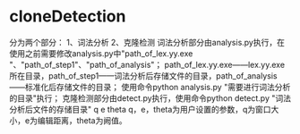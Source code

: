 # cloneDetection
分为两个部分：
 1、词法分析
 2、克隆检测
词法分析部分由analysis.py执行，在使用之前需要修改analysis.py中"path_of_lex.yy.exe "、"path_of_step1"、"path_of_analysis"；
path_of_lex.yy.exe——lex.yy.exe所在目录，path_of_step1——词法分析后存储文件的目录，path_of_analysis——标准化后存储文件的目录；
使用命令python analysis.py "需要进行词法分析的目录"执行；
克隆检测部分由detect.py执行，使用命令python detect.py "词法分析后文件的存储目录" q e theta
q，e，theta为用户设置的参数，q为窗口大小，e为编辑距离，theta为阙值。

